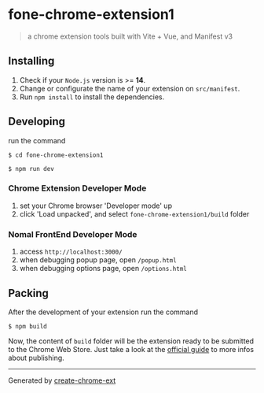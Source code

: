# fone-chrome-extension1

> a chrome extension tools built with Vite + Vue, and Manifest v3

## Installing

1. Check if your `Node.js` version is >= **14**.
2. Change or configurate the name of your extension on `src/manifest`.
3. Run `npm install` to install the dependencies.

## Developing

run the command

```shell
$ cd fone-chrome-extension1

$ npm run dev
```

### Chrome Extension Developer Mode

1. set your Chrome browser 'Developer mode' up
2. click 'Load unpacked', and select `fone-chrome-extension1/build` folder

### Nomal FrontEnd Developer Mode

1. access `http://localhost:3000/`
2. when debugging popup page, open `/popup.html`
3. when debugging options page, open `/options.html`

## Packing

After the development of your extension run the command

```shell
$ npm build
```

Now, the content of `build` folder will be the extension ready to be submitted
to the Chrome Web Store. Just take a look at the
[official guide](https://developer.chrome.com/webstore/publish) to more infos
about publishing.

---

Generated by [create-chrome-ext](https://github.com/guocaoyi/create-chrome-ext)

